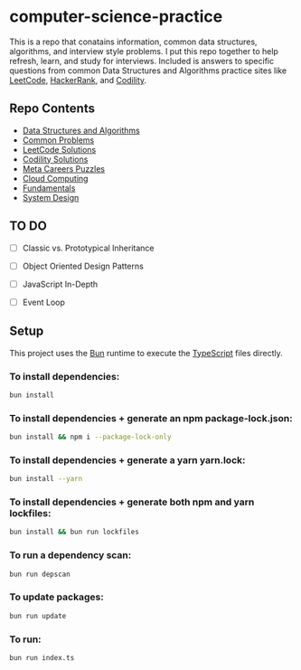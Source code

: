 # computer-science-practice

This is a repo that conatains information, common data structures, algorithms, and interview style problems. I put this repo together to help refresh, learn, and study for interviews. Included is answers to specific questions from common Data Structures and Algorithms practice sites like [LeetCode](./src/leetcode/), [HackerRank](./src/hackerrank/), and [Codility](./src/codility/).

## Repo Contents

- [Data Structures and Algorithms](./src/dataStructuresAlgorithms/)
- [Common Problems](./src/problems/)
- [LeetCode Solutions](./src/leetcode/)
- [Codility Solutions](./src/codility/)
- [Meta Careers Puzzles](./src/meta-careers-puzzles/)
- [Cloud Computing](./src/cloud/)
- [Fundamentals](./src/fundamentals/)
- [System Design](./src/systems-design/)

## TO DO

- [ ] Classic vs. Prototypical Inheritance
- [ ] Object Oriented Design Patterns
- [ ] JavaScript In-Depth
- [ ] Event Loop


## Setup

This project uses the [Bun](https://bun.sh/) runtime to execute the [TypeScript](https://www.typescriptlang.org/) files directly.

### To install dependencies:

```bash
bun install
```

### To install dependencies + generate an npm package-lock.json:

```bash
bun install && npm i --package-lock-only
```

### To install dependencies + generate a yarn yarn.lock:

```bash
bun install --yarn
```

### To install dependencies + generate both npm and yarn lockfiles:
```bash
bun install && bun run lockfiles
```

### To run a dependency scan:
```bash
bun run depscan
```

### To update packages:
```bash
bun run update
```

### To run:

```bash
bun run index.ts
```